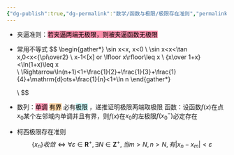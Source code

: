 ```yaml
---
{"dg-publish":true,"dg-permalink":"数学/函数与极限/极限存在准则","permalink":"/数学/函数与极限/极限存在准则/","dgHomeLink":true,"dgPassFrontmatter":false}
---
```



- 夹逼准则：<mark style="background: #FF5582A6;">若夹逼两端无极限，则被夹逼函数无极限</mark> 

- 常用不等式
$$
	\begin{gather*}
	\sin x<x, x<0
	\\
	\sin x<x<\tan x,0<x<{\pi\over2} 
	\\
	x-1<[x] or \lfloor x\rfloor\leq x
	\\
	{x\over 1+x}<\ln(1+x)\leq x  
	\\ \Rightarrow\ln(n+1)<1+\frac{1}{2}+\frac{1}{3}+\frac{1}{4}+\mathrm{d}ots+\frac{1}{n}<1+\ln n
	\end{gather*}
	
	\\
    $$
- 数列：<mark style="background: #FF5582A6;">单调</mark> <mark style="background: #FFB86CA6;">有界</mark> 必有<mark style="background: #ABF7F7A6;">极限</mark> ，递推证明极限两端取极限
	函数：设函数$f(x)$在点$x_0$某个左邻域内单调并且有界，则$f(x)$在$x_0$的左极限$f(x_0^-)$必定存在 
- 柯西极限存在准则
	$$\{x_n\}收敛 \Leftrightarrow \forall \varepsilon \in \mathbf{R}^+, \exists N \in \mathbf{Z}^+, 当 m>N, n>N, 有|x_n-x_m|<\varepsilon$$

